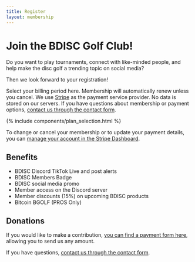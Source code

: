 ```yaml
---
title: Register
layout: membership
---
```


# Join the BDISC Golf Club!

Do you want to play tournaments, connect with like-minded people, and help make the disc golf a trending topic on social media?

Then we look forward to your registration!

Select your billing period here. Membership will automatically renew unless you cancel. We use [Stripe](https://stripe.com) as the payment service provider. No data is stored on our servers. If you have questions about membership or payment options, [contact us through the contact form](/contact/).

{% include components/plan_selection.html %}

To change or cancel your membership or to update your payment details, you can [manage your account in the Stripe Dashboard](https://billing.stripe.com/p/login/3cseY17778iO6Vq6oo).

## Benefits

- BDISC Discord TikTok Live and post alerts
- BDISC Members Badge
- BDISC social media promo
- Member access on the Discord server
- Member discounts (15%) on upcoming BDISC products
- Bitcoin BGOLF (PROS Only) 

## Donations

If you would like to make a contribution, [you can find a payment form here](https://buy.stripe.com/4gwbK39y79PK31CeV1), allowing you to send us any amount.

If you have questions, [contact us through the contact form](/contact/).

